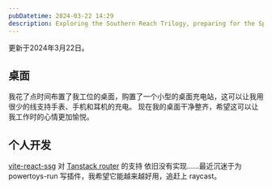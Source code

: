 ```yaml
---
pubDatetime: 2024-03-22 14:29
description: Exploring the Southern Reach Trilogy, preparing for the Spring Festival, and planning enhancements for 'vite-react-ssg'.
---
```


更新于2024年3月22日。

## 桌面

我花了点时间布置了我工位的桌面，购置了一个小型的桌面充电站，这可以让我用很少的线支持手表、手机和耳机的充电。
现在我的桌面干净整齐，希望这可以让我工作时的心情更加愉悦。

## 个人开发

[vite-react-ssg](https://github.com/Daydreamer-riri/vite-react-ssg) 对 [Tanstack router](https://tanstack.com/router/latest) 的支持
依旧没有实现……最近沉迷于为 powertoys-run 写插件，我希望它能越来越好用，追赶上 raycast。
